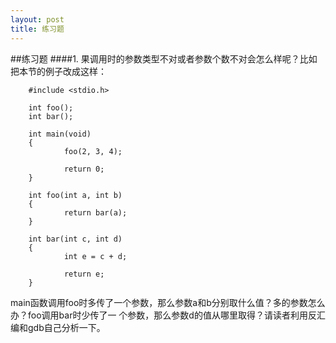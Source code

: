 ```yaml
---
layout: post
title: 练习题
---
```

##练习题
####1.
果调用时的参数类型不对或者参数个数不对会怎么样呢？比如把本节的例子改成这样：<br>

        #include <stdio.h>

        int foo();
        int bar();

        int main(void)
        {
                foo(2, 3, 4);

                return 0;
        }

        int foo(int a, int b)
        {
                return bar(a);
        }

        int bar(int c, int d)
        {
                int e = c + d;

                return e;
        }

main函数调用foo时多传了一个参数，那么参数a和b分别取什么值？多的参数怎么办？foo调用bar时少传了一
个参数，那么参数d的值从哪里取得？请读者利用反汇编和gdb自己分析一下。

